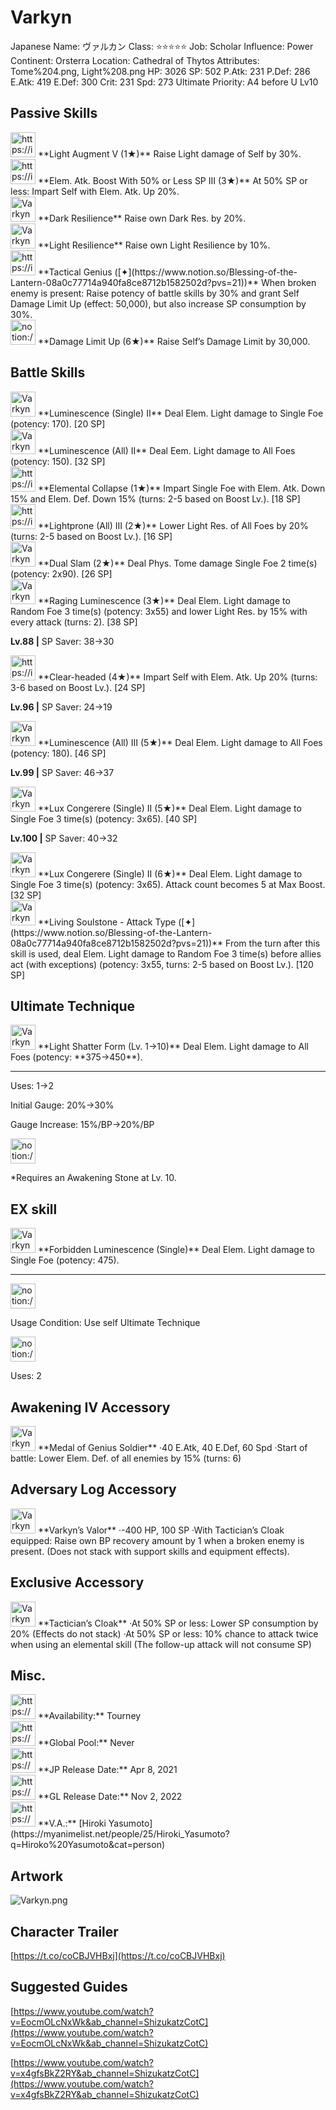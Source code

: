 # Varkyn

Japanese Name: ヴァルカン
Class: ⭐️⭐️⭐️⭐️⭐️
Job: Scholar
Influence: Power
Continent: Orsterra
Location: Cathedral of Thytos
Attributes: Tome%204.png, Light%208.png
HP: 3026
SP: 502
P.Atk: 231
P.Def: 286
E.Atk: 419
E.Def: 300
Crit: 231
Spd: 273
Ultimate Priority: A4 before U Lv10

## Passive Skills

<aside>
<img src="https://img.game8.jp/6930252/b8605ccc9a2baa2a02593cd9f40329de.png/show" alt="https://img.game8.jp/6930252/b8605ccc9a2baa2a02593cd9f40329de.png/show" width="40px" /> **Light Augment V (1★)**
Raise Light damage of Self by 30%.

</aside>

<aside>
<img src="https://img.game8.jp/6930300/a657f54474aeb06e28c05af2aefaec81.png/show" alt="https://img.game8.jp/6930300/a657f54474aeb06e28c05af2aefaec81.png/show" width="40px" /> **Elem. Atk. Boost With 50% or Less SP III (3★)**
At 50% SP or less: Impart Self with Elem. Atk. Up 20%.

</aside>

<aside>
<img src="Varkyn%20afa284a57f824c36acc544d4fe11f5a2/Dark_Resilience.png" alt="Varkyn%20afa284a57f824c36acc544d4fe11f5a2/Dark_Resilience.png" width="40px" /> **Dark Resilience**
Raise own Dark Res. by 20%.

</aside>

<aside>
<img src="Varkyn%20afa284a57f824c36acc544d4fe11f5a2/Light_Resilience.png" alt="Varkyn%20afa284a57f824c36acc544d4fe11f5a2/Light_Resilience.png" width="40px" /> **Light Resilience**
Raise own Light Resilience by 10%.

</aside>

<aside>
<img src="https://img.game8.jp/8555995/288551ccf0604a2544262e1e3ed4bdff.png/show" alt="https://img.game8.jp/8555995/288551ccf0604a2544262e1e3ed4bdff.png/show" width="40px" /> **Tactical Genius ([✦](https://www.notion.so/Blessing-of-the-Lantern-08a0c77714a940fa8ce8712b1582502d?pvs=21))**
When broken enemy is present: Raise potency of battle skills by 30% and grant Self Damage Limit Up (effect: 50,000), but also increase SP consumption by 30%.

</aside>

<aside>
<img src="notion://custom_emoji/2482af5e-3bb7-4af8-a110-df4150e44521/17debbc6-5396-80a6-933a-007af3a7f551" alt="notion://custom_emoji/2482af5e-3bb7-4af8-a110-df4150e44521/17debbc6-5396-80a6-933a-007af3a7f551" width="40px" /> **Damage Limit Up (6★)**
Raise Self’s Damage Limit by 30,000.

</aside>

## Battle Skills

<aside>
<img src="Varkyn%20afa284a57f824c36acc544d4fe11f5a2/Light.png" alt="Varkyn%20afa284a57f824c36acc544d4fe11f5a2/Light.png" width="40px" /> **Luminescence (Single) II**
Deal Elem. Light damage to Single Foe (potency: 170). [20 SP]

</aside>

<aside>
<img src="Varkyn%20afa284a57f824c36acc544d4fe11f5a2/Light%201.png" alt="Varkyn%20afa284a57f824c36acc544d4fe11f5a2/Light%201.png" width="40px" /> **Luminescence (All) II**
Deal Eem. Light damage to All Foes (potency: 150). [32 SP]

</aside>

<aside>
<img src="https://img.game8.jp/6909196/ce50237128dbdac99dd75aad5895bba1.png/show" alt="https://img.game8.jp/6909196/ce50237128dbdac99dd75aad5895bba1.png/show" width="40px" /> **Elemental Collapse (1★)**
Impart Single Foe with Elem. Atk. Down 15% and Elem. Def. Down 15% (turns: 2-5 based on Boost Lv.). [18 SP]

</aside>

<aside>
<img src="https://img.game8.jp/6909196/ce50237128dbdac99dd75aad5895bba1.png/show" alt="https://img.game8.jp/6909196/ce50237128dbdac99dd75aad5895bba1.png/show" width="40px" /> **Lightprone (All) III (2★)**
Lower Light Res. of All Foes by 20% (turns: 2-5 based on Boost Lv.). [16 SP]

</aside>

<aside>
<img src="Varkyn%20afa284a57f824c36acc544d4fe11f5a2/Tome.png" alt="Varkyn%20afa284a57f824c36acc544d4fe11f5a2/Tome.png" width="40px" /> **Dual Slam (2★)**
Deal Phys. Tome damage Single Foe 2 time(s) (potency: 2x90). [26 SP]

</aside>

<aside>
<img src="Varkyn%20afa284a57f824c36acc544d4fe11f5a2/Light%202.png" alt="Varkyn%20afa284a57f824c36acc544d4fe11f5a2/Light%202.png" width="40px" /> **Raging Luminescence (3★)**
Deal Elem. Light damage to Random Foe 3 time(s) (potency: 3x55) and lower Light Res. by 15% with every attack (turns: 2). [38 SP]

**Lv.88 |** SP Saver: 38→30

</aside>

<aside>
<img src="https://img.game8.jp/6909195/fb1af3b553f4112d4403e0f7452fd2a2.png/show" alt="https://img.game8.jp/6909195/fb1af3b553f4112d4403e0f7452fd2a2.png/show" width="40px" /> **Clear-headed (4★)**
Impart Self with Elem. Atk. Up 20% (turns: 3-6 based on Boost Lv.). [24 SP]

**Lv.96 |** SP Saver: 24→19

</aside>

<aside>
<img src="Varkyn%20afa284a57f824c36acc544d4fe11f5a2/Light%203.png" alt="Varkyn%20afa284a57f824c36acc544d4fe11f5a2/Light%203.png" width="40px" /> **Luminescence (All) III (5★)**
Deal Elem. Light damage to All Foes (potency: 180). [46 SP]

**Lv.99 |** SP Saver: 46→37

</aside>

<aside>
<img src="Varkyn%20afa284a57f824c36acc544d4fe11f5a2/Light%204.png" alt="Varkyn%20afa284a57f824c36acc544d4fe11f5a2/Light%204.png" width="40px" /> **Lux Congerere (Single) II (5★)**
Deal Elem. Light damage to Single Foe 3 time(s) (potency: 3x65). [40 SP]

**Lv.100 |** SP Saver: 40→32

<aside>
<img src="Varkyn%20afa284a57f824c36acc544d4fe11f5a2/Light%204.png" alt="Varkyn%20afa284a57f824c36acc544d4fe11f5a2/Light%204.png" width="40px" /> **Lux Congerere (Single) II (6★)**
Deal Elem. Light damage to Single Foe 3 time(s) (potency: 3x65). Attack count becomes 5 at Max Boost. [32 SP]

</aside>

</aside>

<aside>
<img src="Varkyn%20afa284a57f824c36acc544d4fe11f5a2/Light%204.png" alt="Varkyn%20afa284a57f824c36acc544d4fe11f5a2/Light%204.png" width="40px" /> **Living Soulstone - Attack Type ([✦](https://www.notion.so/Blessing-of-the-Lantern-08a0c77714a940fa8ce8712b1582502d?pvs=21))**
From the turn after this skill is used, deal Elem. Light damage to Random Foe 3 time(s) before allies act (with exceptions) (potency: 3x55, turns: 2-5 based on Boost Lv.). [120 SP]

</aside>

## Ultimate Technique

<aside>
<img src="Varkyn%20afa284a57f824c36acc544d4fe11f5a2/Light%205.png" alt="Varkyn%20afa284a57f824c36acc544d4fe11f5a2/Light%205.png" width="40px" /> **Light Shatter Form (Lv. 1→10)**
Deal Elem. Light damage to All Foes (potency: **375→450**).

---

Uses:
1→2

Initial Gauge:
20%→30%

Gauge Increase:
15%/BP→20%/BP

<aside>
<img src="notion://custom_emoji/2482af5e-3bb7-4af8-a110-df4150e44521/182ebbc6-5396-80af-9978-007ac248795b" alt="notion://custom_emoji/2482af5e-3bb7-4af8-a110-df4150e44521/182ebbc6-5396-80af-9978-007ac248795b" width="40px" />

*Requires an Awakening Stone at Lv. 10.

</aside>

</aside>

## EX skill

<aside>
<img src="Varkyn%20afa284a57f824c36acc544d4fe11f5a2/Light%205.png" alt="Varkyn%20afa284a57f824c36acc544d4fe11f5a2/Light%205.png" width="40px" /> **Forbidden Luminescence (Single)**
Deal Elem. Light damage to Single Foe (potency: 475).

---

<aside>
<img src="notion://custom_emoji/2482af5e-3bb7-4af8-a110-df4150e44521/137ebbc6-5396-802c-b9bc-007a54884b6f" alt="notion://custom_emoji/2482af5e-3bb7-4af8-a110-df4150e44521/137ebbc6-5396-802c-b9bc-007a54884b6f" width="40px" />

Usage Condition: Use self Ultimate Technique

</aside>

<aside>
<img src="notion://custom_emoji/2482af5e-3bb7-4af8-a110-df4150e44521/137ebbc6-5396-80ba-9f36-007a936447ac" alt="notion://custom_emoji/2482af5e-3bb7-4af8-a110-df4150e44521/137ebbc6-5396-80ba-9f36-007a936447ac" width="40px" />

Uses: 2

</aside>

</aside>

## Awakening IV Accessory

<aside>
<img src="Varkyn%20afa284a57f824c36acc544d4fe11f5a2/Awakening_IV.png" alt="Varkyn%20afa284a57f824c36acc544d4fe11f5a2/Awakening_IV.png" width="40px" /> **Medal of Genius Soldier**
·40 E.Atk, 40 E.Def, 60 Spd
·Start of battle: Lower Elem. Def. of all enemies by 15% (turns: 6)

</aside>

## Adversary Log Accessory

<aside>
<img src="Varkyn%20afa284a57f824c36acc544d4fe11f5a2/Accessory.png" alt="Varkyn%20afa284a57f824c36acc544d4fe11f5a2/Accessory.png" width="40px" /> **Varkyn’s Valor**
·-400 HP, 100 SP
·With Tactician’s Cloak equipped: Raise own BP recovery amount by 1 when a broken enemy is present. (Does not stack with support skills and equipment effects).

</aside>

## Exclusive Accessory

<aside>
<img src="Varkyn%20afa284a57f824c36acc544d4fe11f5a2/Accessory.png" alt="Varkyn%20afa284a57f824c36acc544d4fe11f5a2/Accessory.png" width="40px" /> **Tactician’s Cloak**
·At 50% SP or less: Lower SP consumption by 20% (Effects do not stack)
·At 50% SP or less: 10% chance to attack twice when using an elemental skill (The follow-up attack will not consume SP)

</aside>

## Misc.

<aside>
<img src="https://www.notion.so/icons/gift_gray.svg" alt="https://www.notion.so/icons/gift_gray.svg" width="40px" /> **Availability:** Tourney

</aside>

<aside>
<img src="https://www.notion.so/icons/globe_gray.svg" alt="https://www.notion.so/icons/globe_gray.svg" width="40px" /> **Global Pool:** Never

</aside>

<aside>
<img src="https://www.notion.so/icons/calendar_red.svg" alt="https://www.notion.so/icons/calendar_red.svg" width="40px" /> **JP Release Date:**
Apr 8, 2021

</aside>

<aside>
<img src="https://www.notion.so/icons/calendar_blue.svg" alt="https://www.notion.so/icons/calendar_blue.svg" width="40px" /> **GL Release Date:**
Nov 2, 2022

</aside>

<aside>
<img src="https://www.notion.so/icons/microphone_gray.svg" alt="https://www.notion.so/icons/microphone_gray.svg" width="40px" /> **V.A.:** [Hiroki Yasumoto](https://myanimelist.net/people/25/Hiroki_Yasumoto?q=Hiroko%20Yasumoto&cat=person)

</aside>

## Artwork

![Varkyn.png](Varkyn%20afa284a57f824c36acc544d4fe11f5a2/Varkyn.png)

## Character Trailer

[https://t.co/coCBJVHBxj](https://t.co/coCBJVHBxj)

## Suggested Guides

[https://www.youtube.com/watch?v=EocmOLcNxWk&ab_channel=ShizukatzCotC](https://www.youtube.com/watch?v=EocmOLcNxWk&ab_channel=ShizukatzCotC)

[https://www.youtube.com/watch?v=x4gfsBkZ2RY&ab_channel=ShizukatzCotC](https://www.youtube.com/watch?v=x4gfsBkZ2RY&ab_channel=ShizukatzCotC)